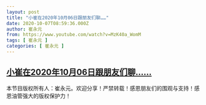 ```yaml
---
layout: post
title: "小崔在2020年10月06日跟朋友们聊……"
date: 2020-10-07T08:59:36.000Z
author: 崔永元
from: https://www.youtube.com/watch?v=MzK40a_WomM
tags: [ 崔永元 ]
categories: [ 崔永元 ]
---
```

<!--1602061176000-->
[小崔在2020年10月06日跟朋友们聊……](https://www.youtube.com/watch?v=MzK40a_WomM)
------

<div>
本节目版权所有人：崔永元。欢迎分享！严禁转载！感恩朋友们的围观与支持！感恩油管强大的版权保护力！
</div>
